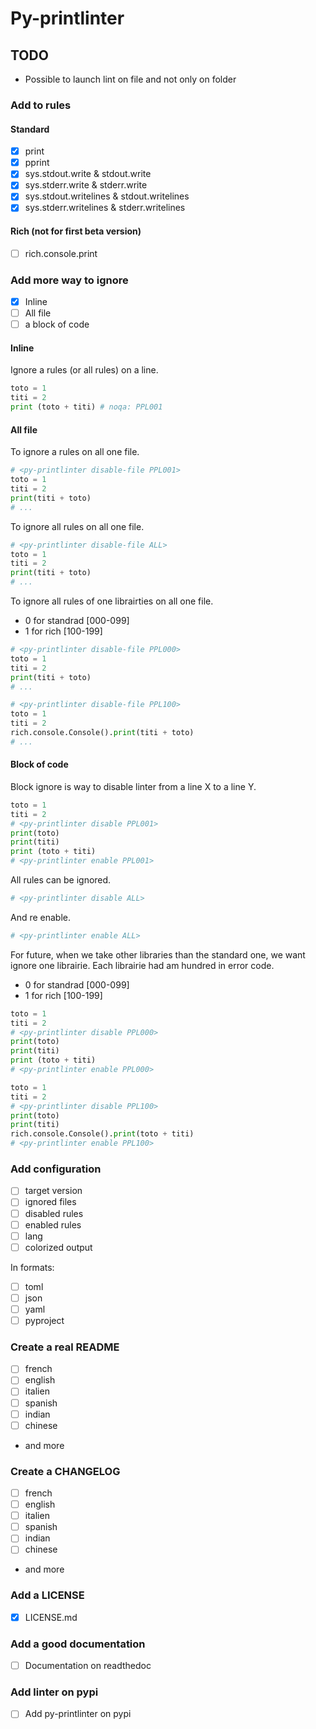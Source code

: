 # Py-printlinter

## TODO

- Possible to launch lint on file and not only on folder

### Add to rules

#### Standard

- [x] print <!-- PPL001 -->
- [x] pprint <!-- PPL002 -->
- [x] sys.stdout.write & stdout.write  <!-- PPL003 -->
- [x] sys.stderr.write & stderr.write <!-- PPL004 -->
- [x] sys.stdout.writelines & stdout.writelines <!-- PPL005 -->
- [x] sys.stderr.writelines & stderr.writelines <!-- PPL006 -->

#### Rich (not for first beta version)

- [ ] rich.console.print <!-- PPL101 -->

### Add more way to ignore

- [x] Inline
- [ ] All file
- [ ] a block of code

#### Inline

Ignore a rules (or all rules) on a line.

```python
toto = 1
titi = 2
print (toto + titi) # noqa: PPL001
```

#### All file

To ignore a rules on all one file.

```python
# <py-printlinter disable-file PPL001>
toto = 1
titi = 2
print(titi + toto)
# ...
```

To ignore all rules on all one file.

```python
# <py-printlinter disable-file ALL>
toto = 1
titi = 2
print(titi + toto)
# ...
```

To ignore all rules of one librairties on all one file.

- 0 for standrad [000-099]
- 1 for rich [100-199]

```python
# <py-printlinter disable-file PPL000>
toto = 1
titi = 2
print(titi + toto)
# ...
```

```python
# <py-printlinter disable-file PPL100>
toto = 1
titi = 2
rich.console.Console().print(titi + toto)
# ...
```

#### Block of code

Block ignore is way to disable linter from a line X to a line Y.

```python
toto = 1
titi = 2
# <py-printlinter disable PPL001>
print(toto)
print(titi)
print (toto + titi)
# <py-printlinter enable PPL001>
```

All rules can be ignored.

```python
# <py-printlinter disable ALL>
```

And re enable.

```python
# <py-printlinter enable ALL>
```

For future, when we take other libraries than the standard one, we want ignore one
librairie. Each librairie had am hundred in error code.

- 0 for standrad [000-099]
- 1 for rich [100-199]

```python
toto = 1
titi = 2
# <py-printlinter disable PPL000>
print(toto)
print(titi)
print (toto + titi)
# <py-printlinter enable PPL000>
```

```python
toto = 1
titi = 2
# <py-printlinter disable PPL100>
print(toto)
print(titi)
rich.console.Console().print(toto + titi)
# <py-printlinter enable PPL100>
```

### Add configuration

- [ ] target version
- [ ] ignored files
- [ ] disabled rules
- [ ] enabled rules
- [ ] lang
- [ ] colorized output

In formats:

- [ ] toml
- [ ] json
- [ ] yaml
- [ ] pyproject

### Create a real README

- [ ] french
- [ ] english
- [ ] italien
- [ ] spanish
- [ ] indian
- [ ] chinese
- and more

### Create a CHANGELOG

- [ ] french
- [ ] english
- [ ] italien
- [ ] spanish
- [ ] indian
- [ ] chinese
- and more

### Add a LICENSE

- [x] LICENSE.md

### Add a good documentation

- [ ] Documentation on readthedoc

### Add linter on pypi

- [ ] Add py-printlinter on pypi
